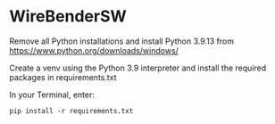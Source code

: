 # WireBenderSW

Remove all Python installations and install Python 3.9.13 from https://www.python.org/downloads/windows/

Create a venv using the Python 3.9 interpreter and install the required packages in requirements.txt

In your Terminal, enter:

    pip install -r requirements.txt
